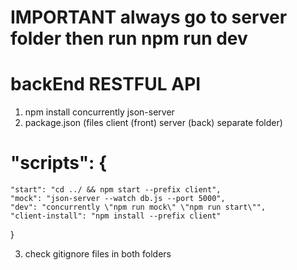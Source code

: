 # IMPORTANT always go to server folder then run npm run dev

# backEnd RESTFUL API

1. npm install concurrently json-server
2. package.json (files client (front) server (back) separate folder)

# "scripts": {

    "start": "cd ../ && npm start --prefix client",
    "mock": "json-server --watch db.js --port 5000",
    "dev": "concurrently \"npm run mock\" \"npm run start\"",
    "client-install": "npm install --prefix client"

}

3. check gitignore files in both folders
